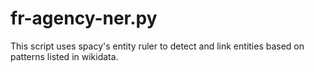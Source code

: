 # fr-agency-ner.py
 This script uses spacy's entity ruler to detect and link entities based on patterns listed in wikidata.
